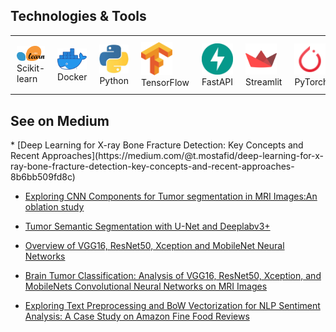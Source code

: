 ##


<h2 align="left">Technologies & Tools</h2>

<div align="left">
    <table style="border-collapse: collapse;">
        <tr>
            <td style="text-align: left; padding: 10px;">
                <img width="50" src="/icons/scikitlearn.png" alt="Scikit-learn logo"><br>
                Scikit-learn
            </td>
            <td style="text-align: left; padding: 10px;">
                <img width="50" src="/icons/docker.png" alt="Docker logo"><br>
                Docker
            </td>
            <td style="text-align: left; padding: 10px;">
                <img width="50" src="/icons/python.png" alt="Python logo"><br>
                Python
            </td>
            <td style="text-align: left; padding: 10px;">
                <img width="50" src="/icons/tensorflow.png" alt="TensorFlow logo"><br>
                TensorFlow
            </td>
            <td style="text-align: left; padding: 10px;">
                <img width="50" src="/icons/fastapi.png" alt="FastAPI logo"><br>
                FastAPI
            </td>
            <td style="text-align: left; padding: 10px;">
                <img width="50" src="/icons/Streamlit.png" alt="FastAPI logo"><br>
                Streamlit
            </td>
            <td style="text-align: left; padding: 10px;">
                <img width="50" src="/icons/icons8-pytorch-48.png" alt="PyTorch logo"><br>
                PyTorch
            </td>
                <td style="text-align: left; padding: 10px;">
                <img width="50" src="/icons/MLflow.png" alt="MLflow logo"><br>
                MLflow
            </td>
            <!-- Add more icons in new <td> as needed -->
        </tr>
    </table>
</div>

<h2 align="left">See on Medium</h2>
* [Deep Learning for X-ray Bone Fracture Detection: Key Concepts and Recent Approaches](https://medium.com/@t.mostafid/deep-learning-for-x-ray-bone-fracture-detection-key-concepts-and-recent-approaches-8b6bb509fd8c)

* [Exploring CNN Components for Tumor segmentation in MRI Images:An oblation study](https://medium.com/@t.mostafid/exploring-cnn-components-for-tumor-segmentation-in-mri-images-an-ablation-study-d79cdfd25083)

* [Tumor Semantic Segmentation with U-Net and Deeplabv3+](https://medium.com/@t.mostafid/tumor-segmentation-with-u-net-and-deeplabv3-a-review-048e10001fb2)

* [Overview of VGG16, ResNet50, Xception and MobileNet Neural Networks](https://medium.com/@t.mostafid/brain-tumor-classification-analysis-of-vgg16-resnet50-xception-and-mobilenets-convolutional-a7445638a233)

* [Brain Tumor Classification: Analysis of VGG16, ResNet50, Xception, and MobileNets Convolutional Neural Networks on MRI Images](https://medium.com/@t.mostafid/overview-of-vgg16-xception-mobilenet-and-resnet50-neural-networks-c678e0c0ee85)

* [Exploring Text Preprocessing and BoW Vectorization for NLP Sentiment Analysis: A Case Study on Amazon Fine Food Reviews](https://medium.com/@t.mostafid/exploring-text-preprocessing-and-bow-vectorization-for-nlp-sentiment-analysis-a-case-study-on-16d152000776)  




   



